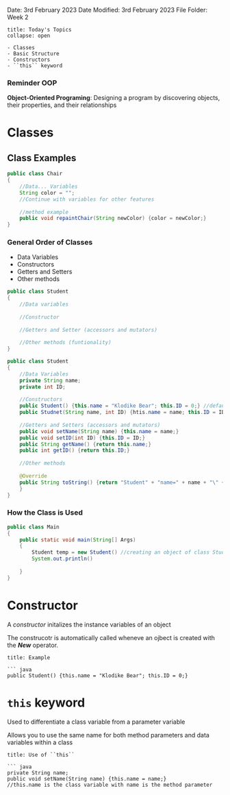 Date: 3rd February 2023
Date Modified: 3rd February 2023
File Folder: Week 2

```ad-abstract
title: Today's Topics
collapse: open

- Classes
- Basic Structure
- Constructors
- ``this`` keyword

```


### Reminder OOP

**Object-Oriented Programing**: 
Designing a program by discovering objects, their properties, and their relationships

# Classes

## Class Examples

```java
public class Chair
{
	//Data... Variables
	String color = "";
	//Continue with variables for other features
	
	//method example
	public void repaintChair(String newColor) {color = newColor;}
}
```

### General Order of Classes

- Data Variables
- Constructors
- Getters and Setters
- Other methods

``` java
public class Student 
{
	//Data variables
	
	//Constructor
	
	//Getters and Setter (accessors and mutators)
	
	//Other methods (funtionality)
}
```

```java
public class Student 
{
	//Data Variables
	private String name;
	private int ID;
	
	//Constructors
	public Student() {this.name = "Klodike Bear"; this.ID = 0;} //default constructor
	public Studnet(String name, int ID) {htis.name = name; this.ID = ID;} // constructor that takes two parameters
	
	//Getters and Setters (accessors and mutators)
	public void setName(String name) {this.name = name;}
	public void setID(int ID) {this.ID = ID;}
	public String getName() {return this.name;}
	public int getID() {return this.ID;}
	
	//Other methods
	
	@Override
	public String toString() {return "Student" + "name=" + name + "\" + ",ID=" + ID + ); 
	}
}
```

### How the Class is Used

```java
public class Main
{
	public static void main(String[] Args)
	{
		Student temp = new Student() //creating an object of class Student
		System.out.println()
		
	}
}
```


# Constructor

A *constructor* initalizes the instance variables of an object

The construcotr is automatically called wheneve an ojbect is created with the ***New*** operator.

```ad-info
title: Example

``` java
public Student() {this.name = "Klodike Bear"; this.ID = 0;}
```


# ``this`` keyword

Used to differentiate a class variable from a parameter variable

Allows you to use the same name for both method parameters and data variables within a class

```ad-example
title: Use of ``this``

``` java
private String name;
public void setName(String name) {this.name = name;}
//this.name is the class variable with name is the method parameter
```















